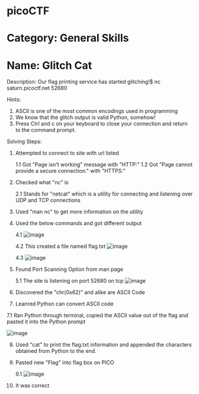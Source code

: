 # picoCTF

# Category: General Skills

# Name: Glitch Cat

Description: Our flag printing service has started glitching!$ nc saturn.picoctf.net 52680  

Hints: 
1. ASCII is one of the most common encodings used in programming  
2. We know that the glitch output is valid Python, somehow!  
3. Press Ctrl and c on your keyboard to close your connection and return to the command prompt.  

Solving Steps:

1. Attempted to connect to site with url listed

    1.1 Got "Page isn't working" message with "HTTP:"
    1.2 Got "Page cannot provide a secure connection." with "HTTPS:"

2. Checked what "nc" is 
 
   2.1 Stands for "netcat" which is a utility for connecting and listening over UDP and TCP connections

3. Used "man nc" to get more information on the utility 
4. Used the below commands and got different output 

   4.1  ![image](https://user-images.githubusercontent.com/99389724/153706754-9379c286-8302-41d5-93d7-6caab5e8bdab.png)

   4.2 This created a file named flag.txt   ![image](https://user-images.githubusercontent.com/99389724/153706795-9a5cbe3f-fa55-4573-844a-29837d17f395.png)
  
   4.3  ![image](https://user-images.githubusercontent.com/99389724/153706838-56806fc9-cd93-488b-b8ed-4192eebad0e5.png)

5. Found Port Scanning Option from man page 

   5.1 The site is listening on port 52680 on tcp  ![image](https://user-images.githubusercontent.com/99389724/153706877-d2805810-8749-4e2e-874a-6f82b58feaf9.png)

6. Discovered the "chr(0x62)" and alike are ASCII Code
7. Leanred Python can convert ASCII code 
 
  7.1 Ran Python through terminal, copied the ASCII value out of the flag and pasted it into the Python prompt
 
 ![image](https://user-images.githubusercontent.com/99389724/153707030-dd467336-085b-439d-ba72-b69f94f34bc5.png)

8. Used "cat" to print the flag.txt information and appended the characters obtained from Python to the end.
9. Pasted new "Flag" into flag box on PICO 
  
   9.1  ![image](https://user-images.githubusercontent.com/99389724/153707142-abcf6a89-8ac2-41d0-b6e0-046d492caa3a.png)

10. It was correct
